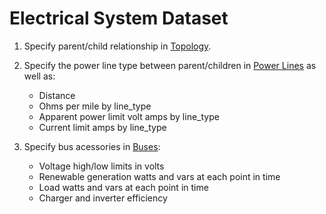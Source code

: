 # Electrical System Dataset

1. Specify parent/child relationship in [Topology](topology.py).

1. Specify the power line type between parent/children in
   [Power Lines](power_lines.py) as well as:

   * Distance
   * Ohms per mile by line_type
   * Apparent power limit volt amps by line_type
   * Current limit amps by line_type

1. Specify bus acessories in [Buses](buses.py):

   * Voltage high/low limits in volts
   * Renewable generation watts and vars at each point in time
   * Load watts and vars at each point in time
   * Charger and inverter efficiency
